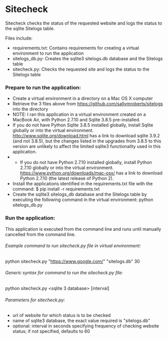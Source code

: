 # Sitecheck

Sitecheck checks the status of the requested website and logs the status to the sqlite Sitelogs table.

Files include:

- requirements.txt: Contains requirements for creating a virtual environment to run the application
- sitelogs_db.py: Creates the sqlite3 sitelogs.db database and the Sitelogs table
- sitecheck.py: Checks the requested site and logs the status to the Sitelogs table

### Prepare to run the application:

- Create a virtual environment in a directory on a Mac OS X computer
- Retrieve the 3 files above from https://github.com/sallymroberts/sitelogs into the directory
- NOTE: I ran this application in a virtual environment created on a MacBook Air, with Python 2.7.10 and Sqlite 3.8.5 pre-installed. 
- If you do not have Python Sqlite 3.8.5 installed globally, install Sqlite globally or into the virtual environment. http://www.sqlite.org/download.html has a link to download sqlite 3.9.2 (and not 3.8.5), but the changes listed in the upgrades from 3.8.5 to this version are unlikely to affect the limited sqlite3 functionality used in this application.
- - If you do not have Python 2.7.10 installed globally, install Python 2.7.10 globally or into the virtual environment. https://www.python.org/downloads/mac-osx/ has a link to download Python 2.7.10 (the latest release of Python 2).
- Install the applications identified in the requirements.txt file with the command: $ pip install -r requirements.txt
- Create the sqlite3 sitelogs_db database and the Sitelogs table by executing the following command in the virtual environment: python sitelogs_db.py
 
### Run the application:

This application is executed from the command line and runs until manually cancelled from the command line.

###### Example command to run sitecheck.py file in virtual environment:

python sitecheck.py "https://www.google.com/" "sitelogs.db" 30

###### Generic syntax for command to run the sitecheck.py file:

python sitecheck.py <url> <sqlite 3 database> [interval] 

###### Parameters for sitecheck.py:

- url of website for which status is to be checked
- name of sqlite3 database, the exact value required is "sitelogs.db"
- optional: interval in seconds specifying frequency of checking website status; if not specified, defaults to 60